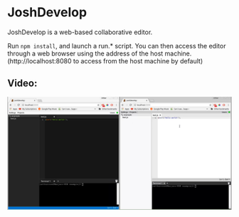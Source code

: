 # JoshDevelop

JoshDevelop is a web-based collaborative editor.


Run `npm install`, and launch a run.* script. You can then access the editor through a web browser using the address of the host machine.
(http://localhost:8080 to access from the host machine by default)

## Video:

[![](screenshots/VideoIcon.png)](https://youtu.be/cCpkSRIdujA "Click to watch")